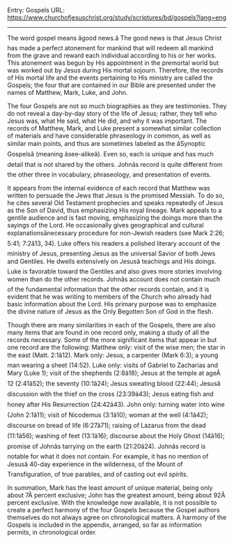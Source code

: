 Entry: Gospels
URL: https://www.churchofjesuschrist.org/study/scriptures/bd/gospels?lang=eng

---

The word gospel means âgood news.â The good news is that Jesus Christ has made a perfect atonement for mankind that will redeem all mankind from the grave and reward each individual according to his or her works. This atonement was begun by His appointment in the premortal world but was worked out by Jesus during His mortal sojourn. Therefore, the records of His mortal life and the events pertaining to His ministry are called the Gospels; the four that are contained in our Bible are presented under the names of Matthew, Mark, Luke, and John.

The four Gospels are not so much biographies as they are testimonies. They do not reveal a day-by-day story of the life of Jesus; rather, they tell who Jesus was, what He said, what He did, and why it was important. The records of Matthew, Mark, and Luke present a somewhat similar collection of materials and have considerable phraseology in common, as well as similar main points, and thus are sometimes labeled as the âSynoptic Gospelsâ (meaning âsee-alikeâ). Even so, each is unique and has much detail that is not shared by the others. Johnâs record is quite different from the other three in vocabulary, phraseology, and presentation of events.

It appears from the internal evidence of each record that Matthew was written to persuade the Jews that Jesus is the promised Messiah. To do so, he cites several Old Testament prophecies and speaks repeatedly of Jesus as the Son of David, thus emphasizing His royal lineage. Mark appeals to a gentile audience and is fast moving, emphasizing the doings more than the sayings of the Lord. He occasionally gives geographical and cultural explanationsânecessary procedure for non-Jewish readers (see Mark 2:26; 5:41; 7:2â13, 34). Luke offers his readers a polished literary account of the ministry of Jesus, presenting Jesus as the universal Savior of both Jews and Gentiles. He dwells extensively on Jesusâ teachings and His doings. Luke is favorable toward the Gentiles and also gives more stories involving women than do the other records. Johnâs account does not contain much of the fundamental information that the other records contain, and it is evident that he was writing to members of the Church who already had basic information about the Lord. His primary purpose was to emphasize the divine nature of Jesus as the Only Begotten Son of God in the flesh.

Though there are many similarities in each of the Gospels, there are also many items that are found in one record only, making a study of all the records necessary. Some of the more significant items that appear in but one record are the following: Matthew only: visit of the wise men; the star in the east (Matt. 2:1â12). Mark only: Jesus, a carpenter (Mark 6:3); a young man wearing a sheet (14:52). Luke only: visits of Gabriel to Zacharias and Mary (Luke 1); visit of the shepherds (2:8â18); Jesus at the temple at ageÂ 12 (2:41â52); the seventy (10:1â24); Jesus sweating blood (22:44); Jesusâ discussion with the thief on the cross (23:39â43); Jesus eating fish and honey after His Resurrection (24:42â43). John only: turning water into wine (John 2:1â11); visit of Nicodemus (3:1â10); woman at the well (4:1â42); discourse on bread of life (6:27â71); raising of Lazarus from the dead (11:1â56); washing of feet (13:1â16); discourse about the Holy Ghost (14â16); promise of Johnâs tarrying on the earth (21:20â24). Johnâs record is notable for what it does not contain. For example, it has no mention of Jesusâ 40-day experience in the wilderness, of the Mount of Transfiguration, of true parables, and of casting out evil spirits.

In summation, Mark has the least amount of unique material, being only about 7Â percent exclusive; John has the greatest amount, being about 92Â percent exclusive. With the knowledge now available, it is not possible to create a perfect harmony of the four Gospels because the Gospel authors themselves do not always agree on chronological matters. A harmony of the Gospels is included in the appendix, arranged, so far as information permits, in chronological order.
